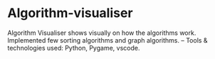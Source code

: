 # Algorithm-visualiser
Algorithm Visualiser shows visually on how the algorithms work. Implemented few sorting algorithms and graph algorithms. – Tools &amp; technologies used: Python, Pygame, vscode.
